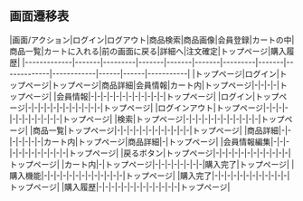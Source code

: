 ## 画面遷移表

|画面/アクション|ログイン|ログアウト|商品検索|商品画像|会員登録|カートの中|商品一覧|カートに入れる|前の画面に戻る|詳細へ|注文確定|トップページ|購入履歴|
|-------------|-------|---------|-------|-------|-------|---------|-------|-------------|------------|------|------|-----------|
|トップページ|ログイン|トップページ|トップページ|商品詳細|会員情報|カート内|トップページ|-|-|-|-|トップページ|
|会員情報|-|-|-|-|-|-|-|-|-|-|-|-|トップページ|
|ログイン|トップページ|-|-|-|-|-|-|-|-|-|-|-|-|トップページ|
|ログインアウト|トップページ|-|-|-|-|-|-|-|-|-|-|-|-|トップページ|
|検索|トップページ|-|-|-|-|-|-|-|-|-|-|-|-|トップページ|
|商品一覧|トップページ|-|-|-|-|-|-|-|-|-|-|-|-|トップページ|
|商品詳細|-|-|-|-|-|-|-|カート内|トップページ|商品詳細|-|トップページ|
|会員情報編集|-|-|-|-|-|-|-|-|-|-|-|-|トップページ|
|戻るボタン|トップページ|-|-|-|-|-|-|-|-|-|-|-|-|トップページ|
|カート内|-|トップページ|-|-|-|-|-|-|-|-|購入完了|トップページ|
|購入機能|-|-|-|-|-|-|-|-|-|-|-|-|-|トップページ|
|購入完了|-|-|-|-|-|-|-|-|-|-|-|-|トップページ|
|購入履歴|-|-|-|-|-|-|-|-|-|-|-|-|-|トップページ|
